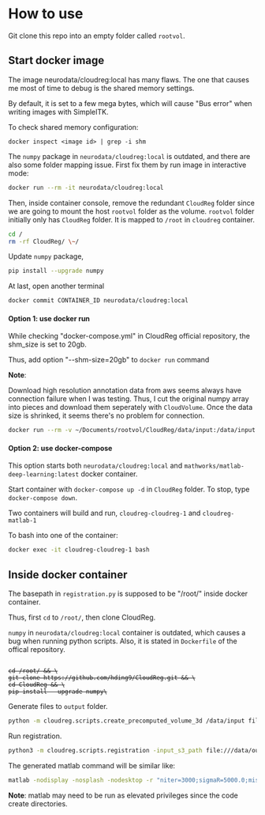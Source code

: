 # How to use

Git clone this repo into an empty folder called `rootvol`.

## Start docker image
The image neurodata/cloudreg:local has many flaws. The one that causes me most of time to debug is the shared memory settings.

By default, it is set to a few mega bytes, which will cause "Bus error" when writing images with SimpleITK.

To check shared memory configuration:

```
docker inspect <image id> | grep -i shm
```

The `numpy` package in `neurodata/cloudreg:local` is outdated, and there are also some folder mapping issue. First fix them by run image in interactive mode:

```bash
docker run --rm -it neurodata/cloudreg:local
```

Then, inside container console, remove the redundant `CloudReg` folder since we are going to mount the host `rootvol` folder as the volume. `rootvol` folder initially only has `CloudReg` folder. It is mapped to `/root` in `cloudreg` container.

```bash
cd /
rm -rf CloudReg/ \~/
```

Update `numpy` package,

```bash
pip install --upgrade numpy
```

At last, open another terminal
```bash
docker commit CONTAINER_ID neurodata/cloudreg:local
```

#### Option 1: use docker run
While checking "docker-compose.yml" in CloudReg official repository, the shm_size is set to 20gb.

Thus, add option "--shm-size=20gb" to `docker run` command

**Note**: 

Download high resolution annotation data from aws seems always have connection failure when I was testing. Thus, I cut the original numpy array into pieces and download them seperately with `CloudVolume`. Once the data size is shrinked, it seems there's no problem for connection.

```bash
docker run --rm -v ~/Documents/rootvol/CloudReg/data/input:/data/input -v ~/Documents/rootvol/CloudReg/data/output:/data/output -v ~/Documents/rootvol:/root --shm-size=20gb -ti neurodata/cloudreg:local
```

#### Option 2: use docker-compose

This option starts both `neurodata/cloudreg:local` and `mathworks/matlab-deep-learning:latest` docker container.

Start container with `docker-compose up -d` in `CloudReg` folder. To stop, type `docker-compose down`.

Two containers will build and run, `cloudreg-cloudreg-1` and `cloudreg-matlab-1`

To bash into one of the container:

```bash
docker exec -it cloudreg-cloudreg-1 bash
```


## Inside docker container
The basepath in `registration.py` is supposed to be "/root/" inside docker container.

Thus, first `cd` to `/root/`, then clone CloudReg.

`numpy` in `neurodata/cloudreg:local` container is outdated, which causes a bug when running python scripts. Also, it is stated in `Dockerfile` of the offical repository.


<pre><code>
<del>cd /root/ && \</del>
<del>git clone https://github.com/hding9/CloudReg.git && \</del>
<del>cd CloudReg && \</del>
<del>pip install --upgrade numpy\</del>
</pre></code>

Generate files to `output` folder.

```bash
python -m cloudreg.scripts.create_precomputed_volume_3d /data/input file:///data/output
```

Run registration.
```bash
python3 -m cloudreg.scripts.registration -input_s3_path file:///data/output  --output_s3_path file:///data/output  -log_s3_path file:///data/output -orientation SLA
```

The generated matlab command will be similar like:

```bash
matlab -nodisplay -nosplash -nodesktop -r "niter=3000;sigmaR=5000.0;missing_data_correction=1;grid_correction=0;bias_correction=1;base_path='/root/';target_name='/root//autofluorescence_data.tif';registration_prefix='/root//data_output_registration/';atlas_prefix='/root//CloudReg/cloudreg/registration/atlases/';dxJ0=[9.999999776482582, 9.999999776482582, 9.999999776482582];fixed_scale=[1.0, 1.0, 1.0];initial_affine=[0.0, -1.0, 0.0, 0.0; 0.0, 0.0, -1.0, 0.0; -1.0, 0.0, 0.0, 0.0; 0.0, 0.0, 0.0, 1.0];parcellation_voxel_size=[10.0, 10.0, 10.0];parcellation_image_size=[1320, 800, 1140];tic;run('~/CloudReg/cloudreg/registration/map_nonuniform_multiscale_v02_mouse_gauss_newton.m');toc;exit;"
```

**Note**: matlab may need to be run as elevated privileges since the code create directories.
